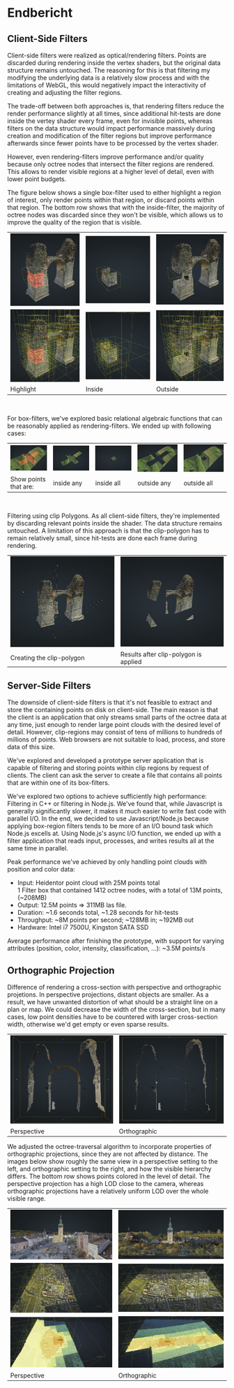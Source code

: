 

# Endbericht

## Client-Side Filters

Client-side filters were realized as optical/rendering filters. Points are discarded during rendering inside the vertex shaders, but the original data structure remains untouched. The reasoning for this is that filtering my modifying the underlying data is a relatively slow process and with the limitations of WebGL, this would negatively impact the interactivity of creating and adjusting the filter regions. 

The trade-off between both approaches is, that rendering filters reduce the render performance slightly at all times, since additional hit-tests are done inside the vertey shader every frame, even for invisible points, whereas filters on the data structure would impact performance massively during creation and modification of the filter regions but improve performance afterwards since fewer points have to be processed by the vertex shader. 

However, even rendering-filters improve performance and/or quality because only octree nodes that intersect the filter regions are rendered. This allows to render visible regions at a higher level of detail, even with lower point budgets. 

The figure below shows a single box-filter used to either highlight a region of interest, only render points within that region, or discard points within that region.
The bottom row shows that with the inside-filter, the majority of octree nodes was discarded since they won't be visible, which allows us to improve the quality of the region that is visible.

<table>
	<tr>
		<td>
			<img src="./resources/clip_box_highlight.jpg" width="300px"/>
		</td>
		<td>
			<img src="./resources/clip_box_inside.jpg" width="300px"/>
		</td>
		<td>
			<img src="./resources/clip_box_outside.jpg" width="300px"/>
		</td>
	</tr>
	<tr>
		<td>
			<img src="./resources/clip_box_highlight_octree.jpg" width="300px"/>
		</td>
		<td>
			<img src="./resources/clip_box_inside_octree.jpg" width="300px"/>
		</td>
		<td>
			<img src="./resources/clip_box_outside_octree.jpg" width="300px"/>
		</td>
	</tr>
	<tr>
		<td>
			Highlight
		</td>
		<td>
			Inside
		</td>
		<td>
			Outside
		</td>
	</tr>
</table>

<br>

For box-filters, we've explored basic relational algebraic functions that can be reasonably applied as rendering-filters. We ended up with following cases:

<table>
	<tr>
		<td>
			<img src="./resources/relalg_highlight.jpg"/>
		</td>
		<td>
			<img src="./resources/relalg_inside_any.jpg"/>
		</td>
		<td>
			<img src="./resources/relalg_inside_all.jpg"/>
		</td>
		<td>
			<img src="./resources/relalg_outside_any.jpg"/>
		</td>
		<td>
			<img src="./resources/relalg_outside_all.jpg"/>
		</td>
	</tr>
	<tr>
		<td>Show points that are:</td>
		<td>inside any</td>
		<td>inside all</td>
		<td>outside any</td>
		<td>outside all</td>
	</tr>
</table>


<br>

Filtering using clip Polygons. As all client-side filters, they're implemented by discarding relevant points inside the shader. The data structure remains untouched. 
A limitation of this approach is that the clip-polygon has to remain relatively small, since hit-tests are done each frame during rendering. 

<table>
	<tr>
		<td>
			<img src="./resources/clip_polygon.jpg"/>
		</td>
		<td>
			<img src="./resources/clip_polygon_applied.jpg"/>
		</td>
	</tr>
	<tr>
		<td>Creating the clip-polygon</td>
		<td>Results after clip-polygon is applied</td>
	</tr>
</table>


## Server-Side Filters

The downside of client-side filters is that it's not feasible to extract and store the containing points on disk on client-side. The main reason is that the client is an application that only streams small parts of the octree data at any time, just enough to render large point clouds with the desired level of detail. 
However, clip-regions may consist of tens of millions to hundreds of millions of points. Web browsers are not suitable to load, process, and store data of this size. 

We've explored and developed a prototype server application that is capable of filtering and storing points within clip regions by request of clients. 
The client can ask the server to create a file that contains all points that are within one of its box-filters. 

We've explored two options to achieve sufficiently high performance: Filtering in C++ or filtering in Node.js. 
We've found that, while Javascript is generally significantly slower, it makes it much easier to write fast code with parallel I/O. 
In the end, we decided to use Javascript/Node.js because applying box-region filters tends to be more of an I/O bound task which Node.js excells at. Using Node.js's async I/O function, we ended up with a filter application that reads input, processes, and writes results all at the same time in parallel.


Peak performance we've achieved by only handling point clouds with position and color data:
* Input: Heidentor point cloud with 25M points total<br> 
1 Filter box that contained 1412 octree nodes, with a total of 13M points, (~208MB)
* Output: 12.5M points => 311MB las file.
* Duration: ~1.6 seconds total, ~1.28 seconds for hit-tests
* Throughput: ~8M points per second; ~128MB in; ~192MB out
* Hardware: Intel i7 7500U, Kingston SATA SSD

Average performance after finishing the prototype, with support for varying attributes (position, color, intensity, classification, ...): ~3.5M points/s

## Orthographic Projection



Difference of rendering a cross-section with perspective and orthographic projetions.
In perspective projections, distant objects are smaller. As a result, we have unwanted distortion of what should be a straight line on a plan or map. 
We could decrease the width of the cross-section, but in many cases, low point densities have to be countered with larger cross-section width, otherwise we'd get empty or even sparse results.

<table>
	<tr>
		<td>
			<img src="./resources/heidentor_cross_persp.jpg"/>
		</td>
		<td>
			<img src="./resources/heidentor_cross_ortho.jpg"/>
		</td>
	</tr>
	<tr>
		<td>Perspective </td>
		<td>Orthographic</td>
	</tr>
</table>

We adjusted the octree-traversal algorithm to incorporate properties of orthographic projections, since they are not affected by distance.
The images below show roughly the same view in a perspective setting to the left, and orthographic setting to the right, and how the visible hierarchy differs.
The bottom row shows points colored in the level of detail. 
The perspective projection has a high LOD close to the camera, whereas orthographic projections have a relatively uniform LOD over the whole visible range. 


<table>
	<tr>
		<td>
			<img src="./resources/retz_persp.jpg"/>
		</td>
		<td>
			<img src="./resources/retz_ortho.jpg"/>
		</td>
	</tr>
	<tr>
		<td>
			<img src="./resources/lod_persp.jpg"/>
		</td>
		<td>
			<img src="./resources/lod_ortho.jpg"/>
		</td>
	</tr>
	<tr>
		<td>
			<img src="./resources/lod_persp_lod.jpg"/>
		</td>
		<td>
			<img src="./resources/lod_ortho_lod.jpg"/>
		</td>
	</tr>
	<tr>
		<td>Perspective </td>
		<td>Orthographic</td>
	</tr>
</table>